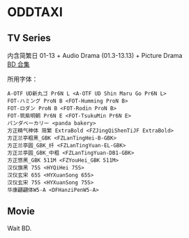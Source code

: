 # ODDTAXI

## TV Series

内含简繁日 01-13 + Audio Drama (01.3-13.13) + Picture Drama  
[BD 合集](https://github.com/Nekomoekissaten-SUB/Nekomoekissaten-MIR-Subs/releases/download/subtitle_pkg/ODDTAXI_TV_BD_Subs.7z)

所用字体：
```
A-OTF UD新丸ゴ Pr6N L <A-OTF UD Shin Maru Go Pr6N L>
FOT-ハミング ProN B <FOT-Humming ProN B>
FOT-ロダン ProN B <FOT-Rodin ProN B>
FOT-筑紫明朝 Pr6N E <FOT-TsukuMin Pr6N E>
パンダベーカリー <panda bakery>
方正精气神体 简繁 ExtraBold <FZJingQiShenTiJF ExtraBold>
方正兰亭粗黑_GBK <FZLanTingHei-B-GBK>
方正兰亭圆_GBK_纤 <FZLanTingYuan-EL-GBK>
方正兰亭圆_GBK_中粗 <FZLanTingYuan-DB1-GBK>
方正悠黑_GBK 511M <FZYouHei_GBK 511M>
汉仪旗黑 75S <HYQiHei 75S>
汉仪玄宋 65S <HYXuanSong 65S>
汉仪玄宋 75S <HYXuanSong 75S>
华康翩翩体W5-A <DFHanziPenW5-A>
```

## Movie

Wait BD.